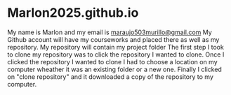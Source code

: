 # Marlon2025.github.io
My name is Marlon and my email is maraujo503murillo@gmail.com
My Github account will have my courseworks and placed there as well as my repository.
My repository will contain my project folder
The first step I took to clone my repository was to click the repository I wanted to clone. Once I clicked the repository I wanted to clone I had to choose a location on my computer wheather it was an existing folder or a new one. Finally I clicked on "clone repository" and it downloaded a copy of the repository to my computer.